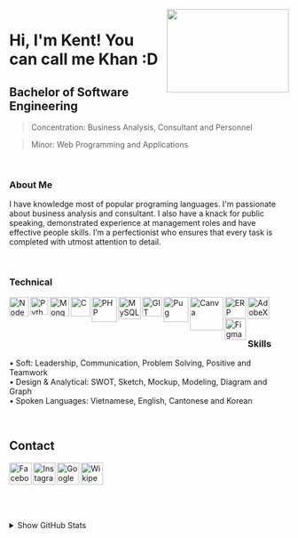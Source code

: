 <img width="220" height="150" src="https://gigarettes.com/c/49-tm_home_default/kent.jpg" align="right" />

# Hi, I'm Kent! You can call me Khan :D
## Bachelor of Software Engineering
> Concentration: Business Analysis, Consultant and Personnel

> Minor: Web Programming and Applications

<br />

### About Me
I have knowledge most of popular programing languages. I'm passionate about business analysis and consultant. I also have a knack for public speaking, demonstrated experience at management roles and have effective people skills. I’m a perfectionist who ensures that every task is completed with utmost attention to detail.

<br />

### Technical
<img align="left" alt="NodeJS" width="35px" src="https://hoctapit.com/wp-content/uploads/2018/01/nodejs-logo-e1497443346889.png" />
<img align="left" alt="Python" width="32px" src="https://upload.wikimedia.org/wikipedia/commons/thumb/c/c3/Python-logo-notext.svg/768px-Python-logo-notext.svg.png" />
<img align="left" alt="MongoDB" width="35px" src="https://img.icons8.com/color/452/mongodb.png" />
<img align="left" alt="C" width="35px" src="https://www.techbaz.org/Course/img/c-logo.png" />
<img align="left" alt="PHP" width="45px" src="https://pngimg.com/uploads/php/php_PNG43.png" />
<img align="left" alt="MySQL" width="40px" src="https://portal.cloudclusters.io/media/product_logo/MySQL.png" />
<img align="left" alt="GIT" width="35px" src="https://upload.wikimedia.org/wikipedia/commons/thumb/3/3f/Git_icon.svg/1024px-Git_icon.svg.png" />
<img align="left" alt="Pug" width="45px" src="https://res.cloudinary.com/practicaldev/image/fetch/s--Rr7K5gOm--/c_limit%2Cf_auto%2Cfl_progressive%2Cq_auto%2Cw_880/https://dbalas.gallerycdn.vsassets.io/extensions/dbalas/vscode-html2pug/0.0.2/1532242577062/Microsoft.VisualStudio.Services.Icons.Default" />
<img align="left" alt="Canva" width="60px" src="https://1000logos.net/wp-content/uploads/2020/02/Canva-logo.png" />
<img align="left" alt="ERP" width="38px" src="https://icon-library.com/images/erp-system-icon/erp-system-icon-9.jpg" />
<img align="left" alt="AdobeXD" width="39px" src="https://upload.wikimedia.org/wikipedia/commons/thumb/c/c2/Adobe_XD_CC_icon.svg/1200px-Adobe_XD_CC_icon.svg.png" />
<img align="left" alt="Figma" width="38px" src="https://cdn.iconscout.com/icon/free/png-256/figma-2296071-1912030.png" />

<br />

<br />

<br />

### Skills
• Soft: Leadership, Communication, Problem Solving, Positive and Teamwork
<br />
• Design & Analytical: SWOT, Sketch, Mockup, Modeling, Diagram and Graph
<br />
• Spoken Languages: Vietnamese, English, Cantonese and Korean
<br />

<br />

## Contact
[<img align="left" alt="Facebook" width="40px" src="https://upload.wikimedia.org/wikipedia/commons/thumb/5/51/Facebook_f_logo_%282019%29.svg/1365px-Facebook_f_logo_%282019%29.svg.png" />][facebook]
[<img align="left" alt="Instagram" width="40px" src="https://www.edigitalagency.com.au/wp-content/uploads/instagram-logo-svg-vector-for-print.svg" />][instagram]
[<img align="left" alt="Google" width="40px" src="https://icons-for-free.com/iconfiles/png/512/google-1320568243143037383.png" />][google]
[<img align="left" alt="Wikipedia" width="40px" src="http://pngimg.com/uploads/wordpress/wordpress_PNG42.png" />][wikipedia]

<br /><br /><br />
---
<details>
  <summary>Show GitHub Stats</summary>
  <img align="left" alt="My Github Stats" src="https://github-readme-stats.vercel.app/api?username=ToVinhKhang&count_private=true&include_all_commits=true&theme=radical" />
</details>

[facebook]: https://www.facebook.com/VinceKent1996/
[instagram]: https://www.instagram.com/vkent_/
[google]: https://sites.google.com/view/vkent/
[wikipedia]: https://vi.wikipedia.org/wiki/user:ToVinhKhang

